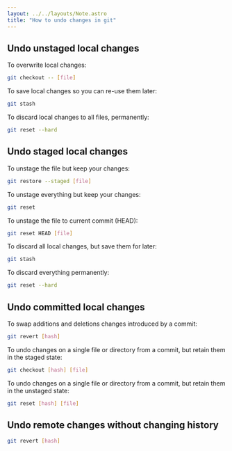 ```yaml
---
layout: ../../layouts/Note.astro
title: "How to undo changes in git"
---
```


## Undo unstaged local changes

To overwrite local changes:

```bash
git checkout -- [file]
```

To save local changes so you can re-use them later:

```bash
git stash
```

To discard local changes to all files, permanently:

```bash
git reset --hard
```

## Undo staged local changes

To unstage the file but keep your changes:

```bash
git restore --staged [file]
```

To unstage everything but keep your changes:

```bash
git reset
```

To unstage the file to current commit (HEAD):

```bash
git reset HEAD [file]
```

To discard all local changes, but save them for later:

```bash
git stash
```

To discard everything permanently:

```bash
git reset --hard
```

## Undo committed local changes

To swap additions and deletions changes introduced by a commit:

```bash
git revert [hash]
```

To undo changes on a single file or directory from a commit, but retain them in the staged state:

```bash
git checkout [hash] [file]
```

To undo changes on a single file or directory from a commit, but retain them in the unstaged state:

```bash
git reset [hash] [file]
```

## Undo remote changes without changing history

```bash
git revert [hash]
```
